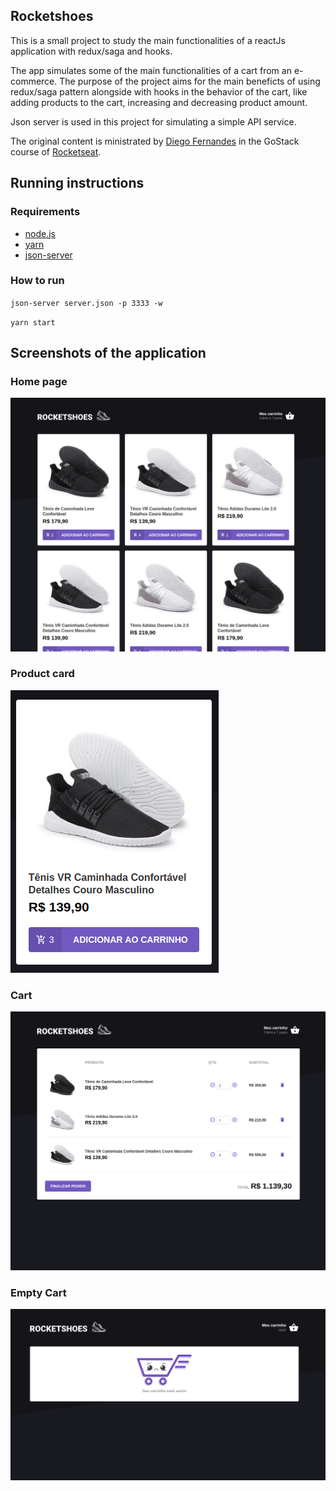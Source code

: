 ## Rocketshoes

This is a small project to study the main functionalities of a reactJs application with redux/saga and hooks.

The app simulates some of the main functionalities of a cart from an e-commerce. The purpose of the project aims for the main beneficts of using redux/saga pattern alongside with hooks in the behavior of the cart, like adding products to the cart, increasing and decreasing product amount.

Json server is used in this project for simulating a simple API service.

The original content is ministrated by [Diego Fernandes](http://github.com/diego3g) in the GoStack course of [Rocketseat](https://github.com/Rocketseat).


## Running instructions

### Requirements

* [node.js](https://nodejs.org/en/download)
* [yarn](https://yarnpkg.com/getting-started/install)
* [json-server](https://github.com/typicode/json-server)

### How to run

`json-server server.json -p 3333 -w`

`yarn start`


## Screenshots of the application
 
### Home page
![Home](https://github.com/tairone-dev/rocketshoes/blob/master/src/assets/screenshots/home.png)

### Product card
![Product Card](https://github.com/tairone-dev/rocketshoes/blob/master/src/assets/screenshots/product-card.png)

### Cart
![Cart](https://github.com/tairone-dev/rocketshoes/blob/master/src/assets/screenshots/cart-with-items.png)

### Empty Cart
![Empty Cart](https://github.com/tairone-dev/rocketshoes/blob/master/src/assets/screenshots/cart-empty-state.png)
